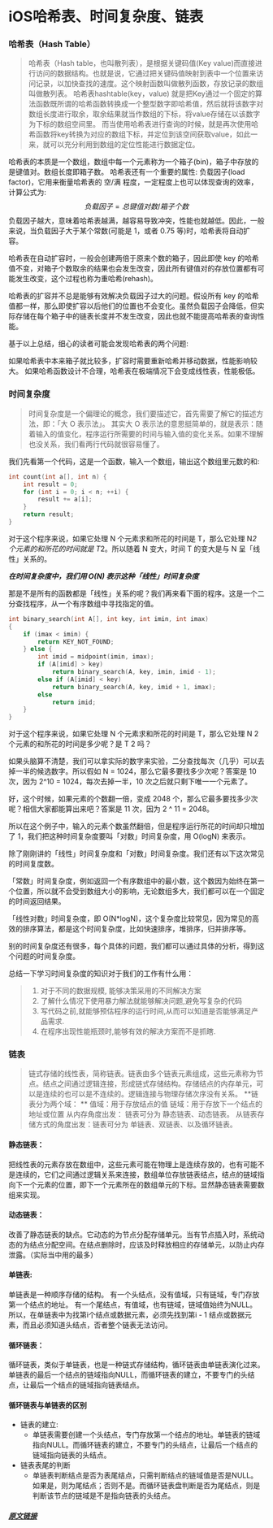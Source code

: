 # iOS哈希表、时间复杂度、链表



### 哈希表（Hash Table）

> 哈希表（Hash table，也叫散列表），是根据关键码值(Key value)而直接进行访问的数据结构。也就是说，它通过把关键码值映射到表中一个位置来访问记录，以加快查找的速度。这个映射函数叫做散列函数，存放记录的数组叫做散列表。
> 哈希表hashtable(key，value) 就是把Key通过一个固定的算法函数既所谓的哈希函数转换成一个整型数字即哈希值，然后就将该数字对数组长度进行取余，取余结果就当作数组的下标，将value存储在以该数字为下标的数组空间里。
> 而当使用哈希表进行查询的时候，就是再次使用哈希函数将key转换为对应的数组下标，并定位到该空间获取value，如此一来，就可以充分利用到数组的定位性能进行数据定位。

哈希表的本质是一个数组，数组中每一个元素称为一个箱子(bin)，箱子中存放的是键值对。数组长度即箱子数。
哈希表还有一个重要的属性: 负载因子(load factor)，它用来衡量哈希表的 空/满 程度，一定程度上也可以体现查询的效率，计算公式为:
$$
负载因子 = 总键值对数 / 箱子个数
$$
负载因子越大，意味着哈希表越满，越容易导致冲突，性能也就越低。因此，一般来说，当负载因子大于某个常数(可能是 1，或者 0.75 等)时，哈希表将自动扩容。

哈希表在自动扩容时，一般会创建两倍于原来个数的箱子，因此即使 key 的哈希值不变，对箱子个数取余的结果也会发生改变，因此所有键值对的存放位置都有可能发生改变，这个过程也称为重哈希(rehash)。

哈希表的扩容并不总是能够有效解决负载因子过大的问题。假设所有 key 的哈希值都一样，那么即使扩容以后他们的位置也不会变化。虽然负载因子会降低，但实际存储在每个箱子中的链表长度并不发生改变，因此也就不能提高哈希表的查询性能。

基于以上总结，细心的读者可能会发现哈希表的两个问题:

如果哈希表中本来箱子就比较多，扩容时需要重新哈希并移动数据，性能影响较大。
如果哈希函数设计不合理，哈希表在极端情况下会变成线性表，性能极低。



### 时间复杂度

> 时间复杂度是一个偏理论的概念，我们要描述它，首先需要了解它的描述方法，即：「大 O 表示法」。
> 其实大 O 表示法的意思挺简单的，就是表示：随着输入的值变化，程序运行所需要的时间与输入值的变化关系。如果不理解也没关系，我们看两行代码就很容易懂了。

我们先看第一个代码，这是一个函数，输入一个数组，输出这个数组里元数的和:

```c
int count(int a[], int n) {
    int result = 0;
    for (int i = 0; i < n; ++i) {
        result += a[i];
    }
    return result;
}
```

对于这个程序来说，如果它处理 N 个元素求和所花的时间是 T，那么它处理 N*2 个元素的和所花的时间就是 T*2。所以随着 N 变大，时间 T 的变大是与 N 呈「线性」关系的。

***在时间复杂度中，我们用 O(N) 表示这种「线性」时间复杂度***

那是不是所有的函数都是「线性」关系的呢？我们再来看下面的程序。这是一个二分查找程序，从一个有序数组中寻找指定的值。

```c
int binary_search(int A[], int key, int imin, int imax)
{
    if (imax < imin) {
        return KEY_NOT_FOUND;
    } else {
        int imid = midpoint(imin, imax);
        if (A[imid] > key)
            return binary_search(A, key, imin, imid - 1);
        else if (A[imid] < key)
            return binary_search(A, key, imid + 1, imax);
        else
            return imid;
    }
}
```

对于这个程序来说，如果它处理 N 个元素求和所花的时间是 T，那么它处理 N 2 个元素的和所花的时间是多少呢？是 T 2 吗？

如果头脑算不清楚，我们可以拿实际的数字来实验，二分查找每次（几乎）可以去掉一半的候选数字。所以假如 N = 1024，那么它最多要找多少次呢？答案是 10 次，因为 2^10 = 1024，每次去掉一半，10 次之后就只剩下唯一一个元素了。

好，这个时候，如果元素的个数翻一倍，变成 2048 个，那么它最多要找多少次呢？相信大家都能算出来吧？答案是 11 次，因为 2 ^ 11 = 2048。

所以在这个例子中，输入的元素个数虽然翻倍，但是程序运行所花的时间却只增加了 1，我们把这种时间复杂度要叫「对数」时间复杂度，用 O(logN) 来表示。

除了刚刚讲的「线性」时间复杂度和「对数」时间复杂度。我们还有以下这次常见的时间复度数。

「常数」时间复杂度，例如返回一个有序数组中的最小数，这个数因为始终在第一个位置，所以就不会受到数组大小的影响，无论数组多大，我们都可以在一个固定的时间返回结果。

「线性对数」时间复杂度，即 O(N*logN)，这个复杂度比较常见，因为常见的高效的排序算法，都是这个时间复杂度，比如快速排序，堆排序，归并排序等。

别的时间复杂度还有很多，每个具体的问题，我们都可以通过具体的分析，得到这个问题的时间复杂度。

总结一下学习时间复杂度的知识对于我们的工作有什么用：

> 1. 对于不同的数据规模, 能够决策采用的不同解决方案
> 2. 了解什么情况下使用暴力解法就能够解决问题,避免写复杂的代码
> 3. 写代码之前,就能够预估程序的运行时间,从而可以知道是否能够满足产品需求.
> 4. 在程序出现性能瓶颈时,能够有效的解决方案而不是抓瞎.



### 链表

> 链式存储的线性表，简称链表。链表由多个链表元素组成，这些元素称为节点。结点之间通过逻辑连接，形成链式存储结构。存储结点的内存单元，可以是连续的也可以是不连续的。逻辑连接与物理存储次序没有关系。
> **链表分为两个域： **
> 值域：用于存放结点的值
> 链域：用于存放下一个结点的地址或位置
> 从内存角度出发： 链表可分为 静态链表、动态链表。
> 从链表存储方式的角度出发：链表可分为 单链表、双链表、以及循环链表。

#### 静态链表：

把线性表的元素存放在数组中，这些元素可能在物理上是连续存放的，也有可能不是连续的，它们之间通过逻辑关系来连接，数组单位存放链表结点，结点的链域指向下一个元素的位置，即下一个元素所在的数组单元的下标。显然静态链表需要数组来实现。

#### 动态链表：

改善了静态链表的缺点。它动态的为节点分配存储单元。当有节点插入时，系统动态的为结点分配空间。在结点删除时，应该及时释放相应的存储单元，以防止内存泄露。（实际当中用的最多） 

#### 单链表:

单链表是一种顺序存储的结构。
有一个头结点，没有值域，只有链域，专门存放第一个结点的地址。
有一个尾结点，有值域，也有链域，链域值始终为NULL。
所以，在单链表中为找第i个结点或数据元素，必须先找到第i - 1 结点或数据元素，而且必须知道头结点，否者整个链表无法访问。

#### 循环链表：

循环链表，类似于单链表，也是一种链式存储结构，循环链表由单链表演化过来。单链表的最后一个结点的链域指向NULL，而循环链表的建立，不要专门的头结点，让最后一个结点的链域指向链表结点。

#### 循环链表与单链表的区别

- 链表的建立:
  - 单链表需要创建一个头结点，专门存放第一个结点的地址。单链表的链域指向NULL。而循环链表的建立，不要专门的头结点，让最后一个结点的链域指向链表的头结点。
- 链表表尾的判断
  - 单链表判断结点是否为表尾结点，只需判断结点的链域值是否是NULL。如果是，则为尾结点；否则不是。而循环链表盘判断是否为尾结点，则是判断该节点的链域是不是指向链表的头结点。

##### [原文链接](https://www.jianshu.com/p/88dfc8f405ab)